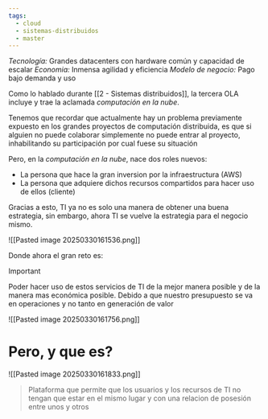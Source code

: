 ```yaml
---
tags:
  - cloud
  - sistemas-distribuidos
  - master
---
```

*Tecnología:*  Grandes datacenters con hardware común y capacidad de escalar
*Economia:* Inmensa agilidad y eficiencia
*Modelo de negocio:* Pago bajo demanda y uso

Como lo hablado durante [[2 - Sistemas distribuidos]], la tercera OLA incluye y trae la aclamada *computación en la nube*.

Tenemos que recordar que actualmente hay un problema previamente expuesto en los grandes proyectos de computación distribuida, es que si alguien no puede colaborar simplemente no puede entrar al proyecto, inhabilitando su participación por cual fuese su situación

Pero, en la *computación en la nube*, nace dos roles nuevos:
- La persona que hace la gran inversion por la infraestructura (AWS)
- La persona que adquiere dichos recursos compartidos para hacer uso de ellos (cliente)

Gracias a esto, TI ya no es solo una manera de obtener una buena estrategia, sin embargo, ahora TI se vuelve la estrategia para el negocio mismo.

![[Pasted image 20250330161536.png]]

Donde ahora el gran reto es:

> [!IMPORTANT]
> Poder hacer uso de estos servicios de TI de la mejor manera posible y de la manera mas económica posible. Debido a que nuestro presupuesto se va en operaciones y no tanto en generación de valor

![[Pasted image 20250330161756.png]]

# Pero, y que es?
![[Pasted image 20250330161833.png]]

> Plataforma que permite que los usuarios y los recursos de TI no tengan que estar en el mismo lugar y con una relacion de posesión entre unos  y otros 

